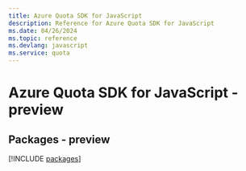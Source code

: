 ```yaml
---
title: Azure Quota SDK for JavaScript
description: Reference for Azure Quota SDK for JavaScript
ms.date: 04/26/2024
ms.topic: reference
ms.devlang: javascript
ms.service: quota
---
```

# Azure Quota SDK for JavaScript - preview
## Packages - preview
[!INCLUDE [packages](quota-index.md)]